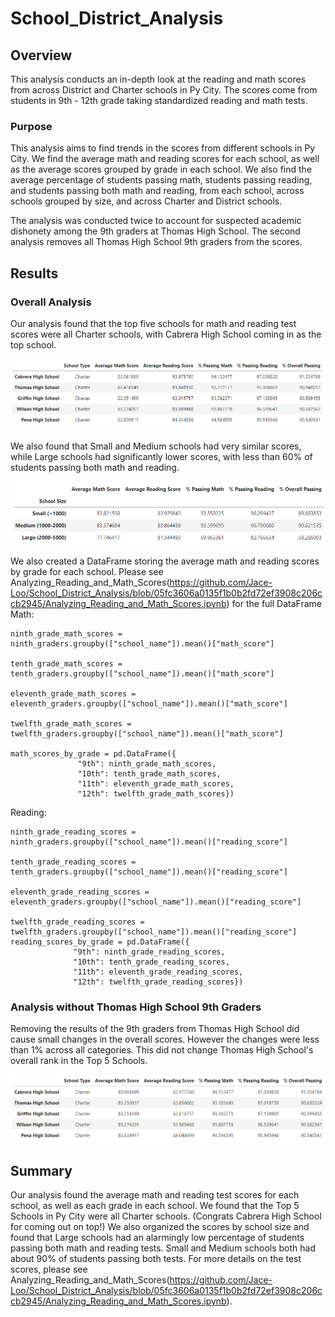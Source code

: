 # School_District_Analysis
## Overview
This analysis conducts an in-depth look at the reading and math scores from across District and Charter schools in Py City. The scores come from students in 9th - 12th grade taking standardized reading and math tests.

### Purpose
This analysis aims to find trends in the scores from different schools in Py City. We find the average math and reading scores for each school, as well as the average scores grouped by grade in each school. We also find the average percentage of students passing math, students passing reading, and students passing both math and reading, from each school, across schools grouped by size, and across Charter and District schools. 

The analysis was conducted twice to account for suspected academic dishonety among the 9th graders at Thomas High School. The second analysis removes all Thomas High School 9th graders from the scores. 

## Results

### Overall Analysis
Our analysis found that the top five schools for math and reading test scores were all Charter schools, with Cabrera High School coming in as the top school.

![Top Schools Table](https://github.com/Jace-Loo/School_District_Analysis/blob/05fc3606a0135f1b0b2fd72ef3908c206ccb2945/Results/Top_Schools.png)

We also found that Small and Medium schools had very similar scores, while Large schools had significantly lower scores, with less than 60% of students passing both math and reading.

![Scores by School Size](https://github.com/Jace-Loo/School_District_Analysis/blob/05fc3606a0135f1b0b2fd72ef3908c206ccb2945/Results/Scores_by_School_Size.png)

We also created a DataFrame storing the average math and reading scores by grade for each school. Please see Analyzing_Reading_and_Math_Scores(https://github.com/Jace-Loo/School_District_Analysis/blob/05fc3606a0135f1b0b2fd72ef3908c206ccb2945/Analyzing_Reading_and_Math_Scores.ipynb) for the full DataFrame
Math:
```
ninth_grade_math_scores = ninth_graders.groupby(["school_name"]).mean()["math_score"]

tenth_grade_math_scores = tenth_graders.groupby(["school_name"]).mean()["math_score"]

eleventh_grade_math_scores = eleventh_graders.groupby(["school_name"]).mean()["math_score"]

twelfth_grade_math_scores = twelfth_graders.groupby(["school_name"]).mean()["math_score"]

math_scores_by_grade = pd.DataFrame({
               "9th": ninth_grade_math_scores,
               "10th": tenth_grade_math_scores,
               "11th": eleventh_grade_math_scores,
               "12th": twelfth_grade_math_scores})
```
Reading:
```
ninth_grade_reading_scores = ninth_graders.groupby(["school_name"]).mean()["reading_score"]

tenth_grade_reading_scores = tenth_graders.groupby(["school_name"]).mean()["reading_score"]

eleventh_grade_reading_scores = eleventh_graders.groupby(["school_name"]).mean()["reading_score"]

twelfth_grade_reading_scores = twelfth_graders.groupby(["school_name"]).mean()["reading_score"]
reading_scores_by_grade = pd.DataFrame({
              "9th": ninth_grade_reading_scores,
              "10th": tenth_grade_reading_scores,
              "11th": eleventh_grade_reading_scores,
              "12th": twelfth_grade_reading_scores})
```

### Analysis without Thomas High School 9th Graders
Removing the results of the 9th graders from Thomas High School did cause small changes in the overall scores. However the changes were less than 1% across all categories. This did not change Thomas High School's overall rank in the Top 5 Schools. 

![Top Scores Adjusted for THS](https://github.com/Jace-Loo/School_District_Analysis/blob/05fc3606a0135f1b0b2fd72ef3908c206ccb2945/Results/Top_Schools_Adjusted.png)

## Summary
Our analysis found the average math and reading test scores for each school, as well as each grade in each school. We found that the Top 5 Schools in Py City were all Charter schools. (Congrats Cabrera High School for coming out on top!) We also organized the scores by school size and found that Large schools had an alarmingly low percentage of students passing both math and reading tests. Small and Medium schools both had about 90% of students passing both tests. For more details on the test scores, please see Analyzing_Reading_and_Math_Scores(https://github.com/Jace-Loo/School_District_Analysis/blob/05fc3606a0135f1b0b2fd72ef3908c206ccb2945/Analyzing_Reading_and_Math_Scores.ipynb).